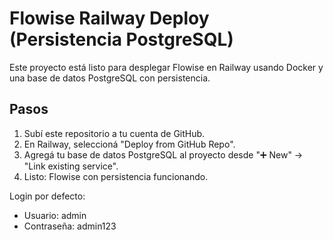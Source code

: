 # Flowise Railway Deploy (Persistencia PostgreSQL)

Este proyecto está listo para desplegar Flowise en Railway usando Docker y una base de datos PostgreSQL con persistencia.

## Pasos

1. Subí este repositorio a tu cuenta de GitHub.
2. En Railway, seleccioná "Deploy from GitHub Repo".
3. Agregá tu base de datos PostgreSQL al proyecto desde "➕ New" → "Link existing service".
4. Listo: Flowise con persistencia funcionando.

Login por defecto:
- Usuario: admin
- Contraseña: admin123